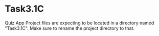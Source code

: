 # Task3.1C
Quiz App
Project files are expecting to be located in a directory named "Task3.1C". Make sure to rename the project directory to that.
